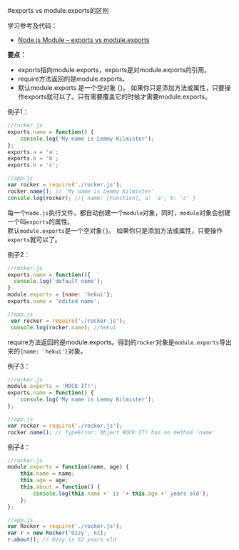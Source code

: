 #exports vs module.exports的区别


学习参考及代码：
 - [Node.js Module – exports vs module.exports](http://www.hacksparrow.com/node-js-exports-vs-module-exports.html)

 **要点：**
 - exports指向module.exports，exports是对module.exports的引用。
 - require方法返回的是module.exports。
 - 默认module.exports 是一个空对象 {}。 如果你只是添加方法或属性，只要操作exports就可以了。只有需要覆盖它的时候才需要module.exports。

	 
例子1：
```javascript
//rocker.js
exports.name = function() {
	console.log('My name is Lemmy Kilmister');
};
exports.a = 'a';
exports.b = 'b';
exports.b = 'c';
```
```javascript
//app.js
var rocker = require('./rocker.js');
rocker.name(); // 'My name is Lemmy Kilmister'
console.log(rocker); //{ name: [Function], a: 'a', b: 'c' }
 ```
 每一个`node.js`执行文件，都自动创建一个`module`对象，同时，`module`对象会创建一个叫`exports`的属性。  
默认`module.exports`是一个空对象`{}`。 如果你只是添加方法或属性，只要操作`exports`就可以了。

例子2：
```javascript
//rocker.js
exports.name = function(){
  console.log('default name');
}
module.exports = {name: 'hekui'};
exports.name = 'edited name';
```
```javascript
//app.js
 var rocker = require('./rocker.js');
 console.log(rocker.name); //hekui
 ```
 require方法返回的是module.exports。得到的`rocker`对象是`module.exports`导出来的`{name: 'hekui'}`对象。


例子3：
```javascript
//rocker.js
module.exports = 'ROCK IT!';
exports.name = function() {
    console.log('My name is Lemmy Kilmister');
};
```
```javascript
//app.js
var rocker = require('./rocker.js');
rocker.name(); // TypeError: Object ROCK IT! has no method 'name'
 ```

 例子4：
 ```javascript
 //rocker.js
 module.exports = function(name, age) {
     this.name = name;
     this.age = age;
     this.about = function() {
         console.log(this.name +' is '+ this.age +' years old');
     };
 };
 ```
 ```javascript
 //app.js
 var Rocker = require('./rocker.js');
 var r = new Rocker('Ozzy', 62);
 r.about(); // Ozzy is 62 years old
  ```
